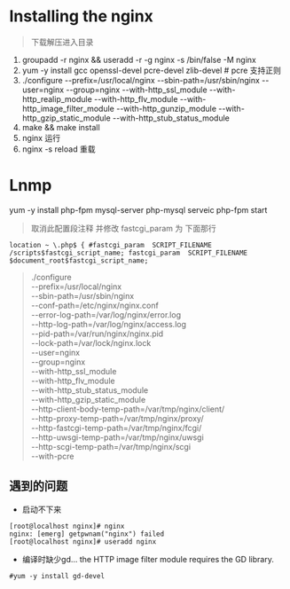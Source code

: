 # Installing the nginx

> 下载解压进入目录

1. groupadd -r nginx && useradd -r -g nginx -s /bin/false -M nginx  
2. yum -y install gcc openssl-devel pcre-devel zlib-devel   # pcre 支持正则
3. ./configure --prefix=/usr/local/nginx --sbin-path=/usr/sbin/nginx --user=nginx --group=nginx --with-http_ssl_module --with-http_realip_module --with-http_flv_module --with-http_image_filter_module --with-http_gunzip_module --with-http_gzip_static_module --with-http_stub_status_module
4. make && make install
5. nginx  运行
6. nginx -s reload 重载

# Lnmp
  yum -y install php-fpm mysql-server php-mysql
  serveic php-fpm start
> 取消此配置段注释 并修改 fastcgi_param 为 下面那行

`location ~ \.php$ {
    #fastcgi_param  SCRIPT_FILENAME  /scripts$fastcgi_script_name;
    fastcgi_param  SCRIPT_FILENAME  $document_root$fastcgi_script_name; `

> ./configure \
  --prefix=/usr/local/nginx \
  --sbin-path=/usr/sbin/nginx \
  --conf-path=/etc/nginx/nginx.conf \
  --error-log-path=/var/log/nginx/error.log \
  --http-log-path=/var/log/nginx/access.log \
  --pid-path=/var/run/nginx/nginx.pid  \
  --lock-path=/var/lock/nginx.lock \
  --user=nginx \
  --group=nginx \
  --with-http_ssl_module \
  --with-http_flv_module \
  --with-http_stub_status_module \
  --with-http_gzip_static_module \
  --http-client-body-temp-path=/var/tmp/nginx/client/ \
  --http-proxy-temp-path=/var/tmp/nginx/proxy/ \
  --http-fastcgi-temp-path=/var/tmp/nginx/fcgi/ \
  --http-uwsgi-temp-path=/var/tmp/nginx/uwsgi \
  --http-scgi-temp-path=/var/tmp/nginx/scgi \
  --with-pcre

## 遇到的问题

- 启动不下来
```
[root@localhost nginx]# nginx
nginx: [emerg] getpwnam("nginx") failed
[root@localhost nginx]# useradd nginx
```
- 编译时缺少gd...
the HTTP image filter module requires the GD library.
```
#yum -y install gd-devel
```
